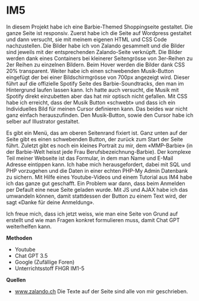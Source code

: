 # IM5
In diesem Projekt habe ich eine Barbie-Themed Shoppingseite gestaltet. Die ganze Seite ist responsiv. Zuerst habe ich die Seite auf Wordpress gestaltet und dann versucht, sie mit meinem eigenen HTML und CSS Code nachzustellen. Die Bilder habe ich von Zalando gesammelt und die Bilder sind jeweils mit der entsprechenden Zalando-Seite verknüpft. Die Bilder werden dank eines Containers bei kleinerer Seitengrösse von 3er-Reihen zu 2er Reihen zu einzelnen Bildern. Beim Hover werden die Bilder dank CSS 20% transparent. Weiter habe ich einen schwebenden Musik-Button eingefügt der bei einer Bildschirmgrösse von 700px angezeigt wird. Dieser führt auf die offizielle Spotify Seite des Barbie-Soundtracks, den man im Hintergrund laufen lassen kann. Ich hatte auch versucht, die Musik mit Spotify direkt einzubetten aber das hat mir optisch nicht gefallen. Mit CSS habe ich erreicht, dass der Musik Button «schwebt» und dass ich ein Individuelles Bild für meinen Cursor definieren kann. Das beides war nicht ganz einfach herauszufinden. Den Musik-Button, sowie den Cursor habe ich selber auf Illustrator gestaltet. 

Es gibt ein Menü, das am oberen Seitenrand fixiert ist. Ganz unten auf der Seite gibt es einen schwebenden Button, der zurück zum Start der Seite führt.  Zuletzt gibt es noch ein kleines Portrait zu mir, dem «MMP-Barbie» (in der Barbie-Welt heisst jede Frau Berufsbezeichnung-Barbie). Der komplexe Teil meiner Webseite ist das Formular, in dem man Name und E-Mail Adresse eintippen kann. Ich habe mich herausgefordert, dabei mit SQL und PHP vorzugehen und die Daten in einer echten PHP-My Admin Datenbank zu sichern. Mit Hilfe eines Youtube-Videos und einem Tutorial aus IM4 habe ich das ganze gut geschafft. Ein Problem war dann, dass beim Anmelden per Default eine neue Seite geladen wurde. Mit JS und AJAX habe ich das umwandeln können, damit stattdessen der Button zu einem Text wird, der sagt «Danke für deine Anmeldung».

Ich freue mich, dass ich jetzt weiss, wie man eine Seite von Grund auf erstellt und wie man Fragen konkret formulieren muss, damit Chat GPT weiterhelfen kann. 


<b>Methoden</b>
<br>
- Youtube
  <br>
- Chat GPT 3.5
  <br>
- Google (Zufällige Foren)
  <br>
- Unterrichtsstoff FHGR IM1-5

<b>Quellen</b>
- www.zalando.ch
  Die Texte auf der Seite sind alle von mir geschrieben. 
